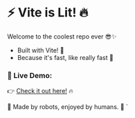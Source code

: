 # ⚡ Vite is Lit! 🔥

Welcome to the coolest repo ever 😎✨

- Built with Vite! 🎉
- Because it's fast, like really fast 💨

### 🚀 Live Demo:

👉 [Check it out here!](https://aasoftir.github.io/vite-demo) 🔥

🤖 Made by robots, enjoyed by humans. 🍕
`
